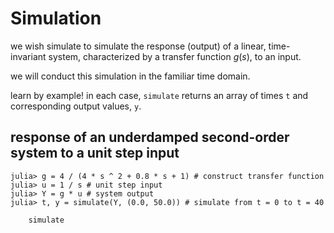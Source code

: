 # Simulation

we wish simulate to simulate the response (output) of a linear, time-invariant system, characterized by a transfer function $g(s)$, to an input. 

we will conduct this simulation in the familiar time domain.

learn by example! in each case, `simulate` returns an array of times `t` and corresponding output values, `y`.

## response of an underdamped second-order system to a unit step input

```
julia> g = 4 / (4 * s ^ 2 + 0.8 * s + 1) # construct transfer function
julia> u = 1 / s # unit step input
julia> Y = g * u # system output
julia> t, y = simulate(Y, (0.0, 50.0)) # simulate from t = 0 to t = 40
```

```@docs
    simulate
```
